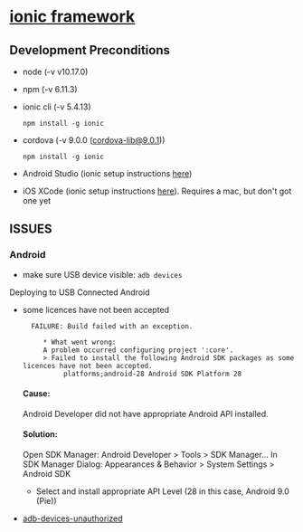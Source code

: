 # [ionic framework](https://ionicframework.com/)

## Development Preconditions

- node (-v v10.17.0)
- npm (-v 6.11.3)
- ionic cli (-v 5.4.13)
    
    `npm install -g ionic`

- cordova (-v 9.0.0 (cordova-lib@9.0.1))

    `npm install -g ionic`

- Android Studio (ionic setup instructions [here](https://ionicframework.com/docs/installation/android))

- iOS XCode (ionic setup instructions [here](https://ionicframework.com/docs/installation/ios)). Requires a mac, but don't got one yet

## ISSUES

### Android

* make sure USB device visible:
`adb devices`

Deploying to USB Connected Android

*  some licences have not been accepted 
    ```
      FAILURE: Build failed with an exception.
         
         * What went wrong:
         A problem occurred configuring project ':core'.
         > Failed to install the following Android SDK packages as some licences have not been accepted.
              platforms;android-28 Android SDK Platform 28
    ```
   #### Cause: 
   Android Developer did not have appropriate Android API installed.
   
   #### Solution:
   Open SDK Manager: Android Developer > Tools > SDK Manager...
   In SDK Manager Dialog: Appearances & Behavior > System Settings > Android SDK
   - Select and install appropriate API Level (28 in this case, Android 9.0 (Pie)) 
   
* [adb-devices-unauthorized](https://stackoverflow.com/questions/31638582/android-adb-devices-unauthorized)

